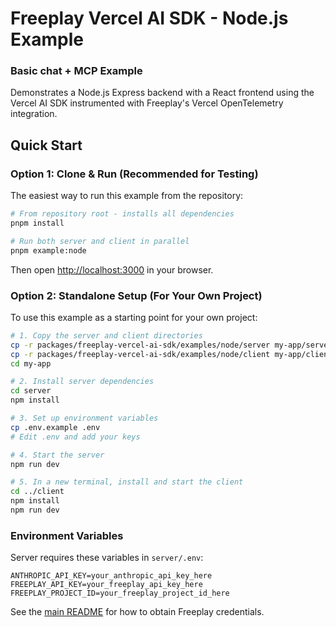 # Freeplay Vercel AI SDK - Node.js Example

### Basic chat + MCP Example

Demonstrates a Node.js Express backend with a React frontend using the Vercel AI SDK instrumented with Freeplay's Vercel OpenTelemetry integration.

## Quick Start

### Option 1: Clone & Run (Recommended for Testing)

The easiest way to run this example from the repository:

```bash
# From repository root - installs all dependencies
pnpm install

# Run both server and client in parallel
pnpm example:node
```

Then open [http://localhost:3000](http://localhost:3000) in your browser.

### Option 2: Standalone Setup (For Your Own Project)

To use this example as a starting point for your own project:

```bash
# 1. Copy the server and client directories
cp -r packages/freeplay-vercel-ai-sdk/examples/node/server my-app/server
cp -r packages/freeplay-vercel-ai-sdk/examples/node/client my-app/client
cd my-app

# 2. Install server dependencies
cd server
npm install

# 3. Set up environment variables
cp .env.example .env
# Edit .env and add your keys

# 4. Start the server
npm run dev

# 5. In a new terminal, install and start the client
cd ../client
npm install
npm run dev
```

### Environment Variables

Server requires these variables in `server/.env`:

```env
ANTHROPIC_API_KEY=your_anthropic_api_key_here
FREEPLAY_API_KEY=your_freeplay_api_key_here
FREEPLAY_PROJECT_ID=your_freeplay_project_id_here
```

See the [main README](../../README.md) for how to obtain Freeplay credentials.
